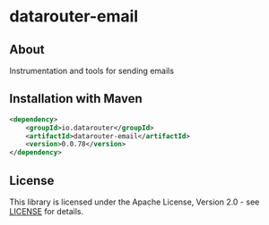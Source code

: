 # datarouter-email
## About
Instrumentation and tools for sending emails

## Installation with Maven

```xml
<dependency>
	<groupId>io.datarouter</groupId>
	<artifactId>datarouter-email</artifactId>
	<version>0.0.78</version>
</dependency>
```

## License

This library is licensed under the Apache License, Version 2.0 - see [LICENSE](../LICENSE) for details.
